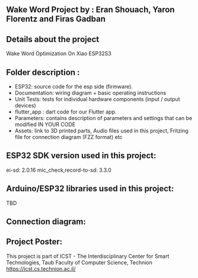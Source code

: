 ## Wake Word Project by :  Eran Shouach, Yaron Florentz and Firas Gadban
  
## Details about the project
 Wake Word Optimization On Xiao ESP32S3
## Folder description :
* ESP32: source code for the esp side (firmware).
* Documentation: wiring diagram + basic operating instructions
* Unit Tests: tests for individual hardware components (input / output devices)
* flutter_app : dart code for our Flutter app.
* Parameters: contains description of parameters and settings that can be modified IN YOUR CODE
* Assets: link to 3D printed parts, Audio files used in this project, Fritzing file for connection diagram (FZZ format) etc

## ESP32 SDK version used in this project: 
ei-sd: 2.0.16
mic_check,record-to-sd: 3.3.0


## Arduino/ESP32 libraries used in this project:
TBD

## Connection diagram:

## Project Poster:
 
This project is part of ICST - The Interdisciplinary Center for Smart Technologies, Taub Faculty of Computer Science, Technion
https://icst.cs.technion.ac.il/
